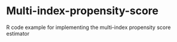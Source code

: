 # Multi-index-propensity-score
R code example for implementing the multi-index propensity score estimator
